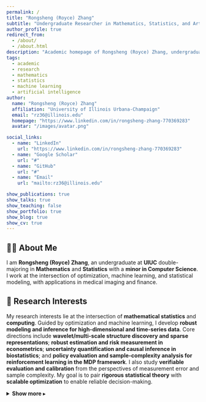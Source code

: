 ```yaml
---
permalink: /
title: "Rongsheng (Royce) Zhang"
subtitle: "Undergraduate Researcher in Mathematics, Statistics, and Artificial Intelligence"
author_profile: true
redirect_from:
  - /about/
  - /about.html
description: "Academic homepage of Rongsheng (Royce) Zhang, undergraduate at UIUC majoring in Mathematics and Statistics with a minor in Computer Science. Focused on AI, data optimization, and applied mathematics."
tags:
  - academic
  - research
  - mathematics
  - statistics
  - machine learning
  - artificial intelligence
author:
  name: "Rongsheng (Royce) Zhang"
  affiliation: "University of Illinois Urbana-Champaign"
  email: "rz36@illinois.edu"
  homepage: "https://www.linkedin.com/in/rongsheng-zhang-770369283"
  avatar: "/images/avatar.png"

social_links:
  - name: "LinkedIn"
    url: "https://www.linkedin.com/in/rongsheng-zhang-770369283"
  - name: "Google Scholar"
    url: "#"
  - name: "GitHub"
    url: "#"
  - name: "Email"
    url: "mailto:rz36@illinois.edu"

show_publications: true
show_talks: true
show_teaching: false
show_portfolio: true
show_blog: true
show_cv: true
---
```


## 🧑‍🎓 About Me
I am **Rongsheng (Royce) Zhang**, an undergraduate at **UIUC** double-majoring in **Mathematics** and **Statistics** with a **minor in Computer Science**. I work at the intersection of optimization, machine learning, and statistical modeling, with applications in medical imaging and finance.

## 🔬 Research Interests
My research interests lie at the intersection of **mathematical statistics** and **computing**. Guided by optimization and machine learning, I develop **robust modeling and inference for high-dimensional and time-series data**. Core directions include **wavelet/multi-scale structure discovery and sparse representations**; **robust estimation and risk measurement in econometrics**; **uncertainty quantification and causal inference in biostatistics**; and **policy evaluation and sample-complexity analysis for reinforcement learning in the MDP framework**. I also study **verifiable evaluation and calibration** from the perspectives of measurement error and sample complexity. My goal is to pair **rigorous statistical theory** with **scalable optimization** to enable reliable decision-making.

<details>
  <summary><strong>Show more</strong></summary>

  <!-- ===== begin ===== -->

  ## 🔬 More areas of interest
  - Applied Mathematics in Data Optimization  
  - Statistical Modeling for Real-world Problem Solving  
  - Machine Learning and Deep Learning for Financial and Economic Data  
  - LLM-based Agent Systems, Knowledge Base Construction, and RAG (Retrieval-Augmented Generation)  
  - Large Language Models (LLMs) and Fine-tuning Techniques (LoRA, Adapters, RLHF, DPO)

  ## 🎓 Education
  **University of Illinois Urbana-Champaign (UIUC)** — *Aug 2024 – Present*  
  **B.S. in Mathematics and Statistics (Double Major)**  
  *Minor in Computer Science*  
  GPA: **3.90/4.00**

  **Xi’an Jiaotong-Liverpool University (XJTLU)** — *Sept 2022 – Jul 2024*  
  **B.S. in Financial Mathematics**  
  GPA: **3.88/4.00**

  ## 🧠 Research Experience
  **Medical Physics Project — Research Assistant** *(Nov 2023 – Present)*  
  Developed reinforcement learning algorithms for automated segmentation of tumors and organs in MRI scans for IMRT planning.  
  Applied geometric deep learning to predict MLC aperture shapes from dose-volume constraints, improving radiation efficiency.

  **Wavelet Coherence Study — Co-Author** *(Jun – Jul 2023)*  
  *Paper: “Wavelet Coherence Approach Linking Russo-Ukrainian War, Oil Prices, Geopolitical Risk, Stock Market, and Policy Uncertainty in the Global Economy.”*  
  Presented at the *2023 International Conference on Education, Management, Economics and Social Science*; indexed in CPCI and CNKI.

  ## 💼 Industry Experience
  **Lenovo Global Headquarters — AI Model Evaluation Intern** *(Jun – Aug 2025)*  
  - Evaluated Text-to-Image models and RAG systems for accuracy, relevance, and diversity.  
  - Built evaluation datasets and contributed to model assessment pipelines.  
  - Compared LLM training workflows (DeepSeek vs. GPT) across pretraining, data, and optimization pipelines.

  **Zhonghui Boyu Technology Co., Ltd. — LLM Application Intern** *(Jun – Aug 2024)*  
  - Designed and deployed local LLMs using **Ollama** and **LangChain**.  
  - Improved hybrid search algorithm efficiency by 40% and response accuracy by 30%.

  **Shenwan Hongyuan Securities — Market Data Analysis Intern** *(Aug 2023)*  
  - Conducted stock trend analysis and automated data visualization using Python and Excel.

  ## 🏅 Honors and Awards
  - **Dean’s List**, UIUC — *Jun 2025*  
  - **First Prize**, Asia-Pacific Mathematical Contest in Modeling — *Aug 2024*  
  - **University Academic Achievement Scholarship** — *Jul 2023, Jul 2024*  
  - **Outstanding Student Award** — *Nov 2023*  
  - **Summer Undergraduate Research Scholarship** — *Sept 2023*

  ## 📚 Academic Activities
  - **Peking University Summer School (2025)** — *Large Model: From Foundation to Frontier*  
    Attended lectures on neural networks, deep learning, attention mechanisms, and transformers.  

  - **Summer Undergraduate Research Fellowship (2023)** — *Artificial Intelligence in Finance*  
    Created predictive models for crime rate forecasting using machine learning.  

  ## 🧩 Extracurricular Leadership
  - **Peer Tutoring Club, XJTLU — Internal President (2022–2024)**  
    Led a 120-member club, organized seminars and competitions, and promoted academic collaboration.  

  - **XJTLU Innovation and Entrepreneurship Competition (2024)** — *Team Leader*  
    Designed an AI-driven intelligent travel application; awarded **Third Prize**.  

  ## 🧰 Technical Skills
  | Category | Skills |
  |-----------|---------|
  | **Programming** | Python (Proficient), Java, MATLAB, R, SQL, C++ |
  | **AI & Data Science** | Machine Learning, Deep Learning, Data Visualization |
  | **Languages** | English (Fluent), Mandarin (Native) |
  | **Tools** | Jupyter, Excel, PowerPoint, Outlook, LaTeX |

  <!-- ===== end ===== -->

</details>

<style>
details summary { cursor: pointer; }
details summary::-webkit-details-marker { display: none; } /* hide default marker */
details summary::after { content: " ▸"; }
details[open] summary::after { content: " ▾"; }
</style>
